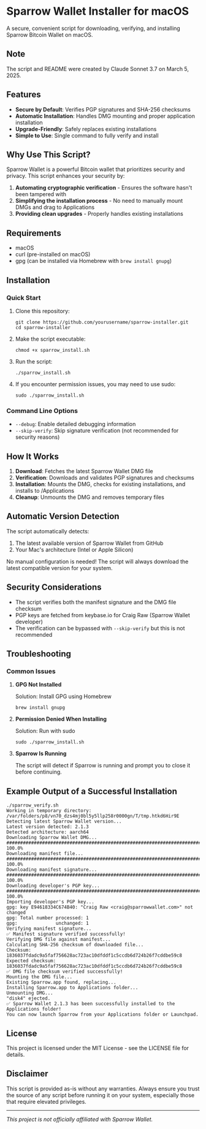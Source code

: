 # Sparrow Wallet Installer for macOS

A secure, convenient script for downloading, verifying, and installing Sparrow Bitcoin Wallet on macOS. 

## Note
The script and README were created by Claude Sonnet 3.7 on March 5, 2025.

## Features

- **Secure by Default**: Verifies PGP signatures and SHA-256 checksums
- **Automatic Installation**: Handles DMG mounting and proper application installation
- **Upgrade-Friendly**: Safely replaces existing installations
- **Simple to Use**: Single command to fully verify and install

## Why Use This Script?

Sparrow Wallet is a powerful Bitcoin wallet that prioritizes security and privacy. This script enhances your security by:

1. **Automating cryptographic verification** - Ensures the software hasn't been tampered with
2. **Simplifying the installation process** - No need to manually mount DMGs and drag to Applications
3. **Providing clean upgrades** - Properly handles existing installations

## Requirements

- macOS
- curl (pre-installed on macOS)
- gpg (can be installed via Homebrew with `brew install gnupg`)

## Installation

### Quick Start

1. Clone this repository:
   ```
   git clone https://github.com/yourusername/sparrow-installer.git
   cd sparrow-installer
   ```

2. Make the script executable:
   ```
   chmod +x sparrow_install.sh
   ```

3. Run the script:
   ```
   ./sparrow_install.sh
   ```

4. If you encounter permission issues, you may need to use sudo:
   ```
   sudo ./sparrow_install.sh
   ```

### Command Line Options

- `--debug`: Enable detailed debugging information
- `--skip-verify`: Skip signature verification (not recommended for security reasons)

## How It Works

1. **Download**: Fetches the latest Sparrow Wallet DMG file
2. **Verification**: Downloads and validates PGP signatures and checksums
3. **Installation**: Mounts the DMG, checks for existing installations, and installs to /Applications
4. **Cleanup**: Unmounts the DMG and removes temporary files

## Automatic Version Detection

The script automatically detects:

1. The latest available version of Sparrow Wallet from GitHub
2. Your Mac's architecture (Intel or Apple Silicon)

No manual configuration is needed! The script will always download the latest compatible version for your system.

## Security Considerations

- The script verifies both the manifest signature and the DMG file checksum
- PGP keys are fetched from keybase.io for Craig Raw (Sparrow Wallet developer)
- The verification can be bypassed with `--skip-verify` but this is not recommended

## Troubleshooting

### Common Issues

1. **GPG Not Installed**
   
   Solution: Install GPG using Homebrew
   ```
   brew install gnupg
   ```

2. **Permission Denied When Installing**
   
   Solution: Run with sudo
   ```
   sudo ./sparrow_install.sh
   ```

3. **Sparrow Is Running**
   
   The script will detect if Sparrow is running and prompt you to close it before continuing.

## Example Output of a Successful Installation

```
./sparrow_verify.sh
Working in temporary directory: /var/folders/p8/vn70_dzs4mj0bl5y5llp258r0000gn/T/tmp.htkd6Hir9E
Detecting latest Sparrow Wallet version...
Latest version detected: 2.1.3
Detected architecture: aarch64
Downloading Sparrow Wallet DMG...
########################################################################################################################################################## 100.0%
Downloading manifest file...
########################################################################################################################################################## 100.0%
Downloading manifest signature...
########################################################################################################################################################## 100.0%
Downloading developer's PGP key...
########################################################################################################################################################## 100.0%
Importing developer's PGP key...
gpg: key E94618334C674B40: "Craig Raw <craig@sparrowwallet.com>" not changed
gpg: Total number processed: 1
gpg:              unchanged: 1
Verifying manifest signature...
✅ Manifest signature verified successfully!
Verifying DMG file against manifest...
Calculating SHA-256 checksum of downloaded file...
Checksum: 1836037fdadc9a5faf756628ac723ac10dfddf1c5ccdb6d724b26f7cddbe59c8
Expected checksum: 1836037fdadc9a5faf756628ac723ac10dfddf1c5ccdb6d724b26f7cddbe59c8
✅ DMG file checksum verified successfully!
Mounting the DMG file...
Existing Sparrow.app found, replacing...
Installing Sparrow.app to Applications folder...
Unmounting DMG...
"disk4" ejected.
✅ Sparrow Wallet 2.1.3 has been successfully installed to the Applications folder!
You can now launch Sparrow from your Applications folder or Launchpad.
```

## License

This project is licensed under the MIT License - see the LICENSE file for details.

## Disclaimer

This script is provided as-is without any warranties. Always ensure you trust the source of any script before running it on your system, especially those that require elevated privileges.

---

*This project is not officially affiliated with Sparrow Wallet.*